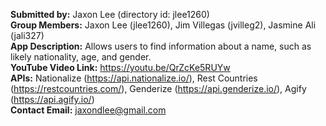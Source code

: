 **Submitted by:** Jaxon Lee (directory id: jlee1260)<br>
**Group Members:** Jaxon Lee (jlee1260), Jim Villegas (jvilleg2), Jasmine Ali (jali327)<br>
**App Description:** Allows users to find information about a name, such as likely nationality, age, and gender.<br>
**YouTube Video Link:** https://youtu.be/QrZcKe5RUYw <br>
**APIs:** Nationalize (https://api.nationalize.io/), Rest Countries (https://restcountries.com/), Genderize (https://api.genderize.io/), Agify (https://api.agify.io/)<br>
**Contact Email:** jaxondlee@gmail.com<br>
